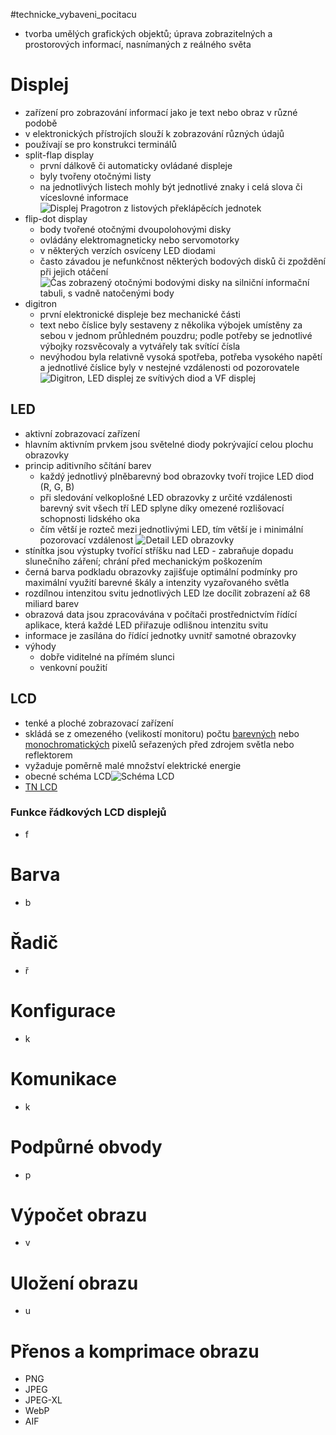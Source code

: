 #technicke_vybaveni_pocitacu 
* tvorba umělých grafických objektů; úprava zobrazitelných a prostorových informací, nasnímaných z reálného světa
# Displej
* zařízení pro zobrazování informací jako je text nebo obraz v různé podobě
* v elektronických přístrojích slouží k zobrazování různých údajů
* používají se pro konstrukci terminálů
* split-flap display
	* první dálkově či automaticky ovládané displeje
	* byly tvořeny otočnými listy
	* na jednotlivých listech mohly být jednotlivé znaky i celá slova či víceslovné informace
	![Displej Pragotron z listových překlápěcích jednotek](https://upload.wikimedia.org/wikipedia/commons/5/5e/Beroun%2C_odjezdov%C3%A1_tabule%2C_detail.jpg)
* flip-dot display
	* body tvořené otočnými dvoupolohovými disky
	* ovládány elektromagneticky nebo servomotorky
	* v některých verzích osvíceny LED diodami
	* často závadou je nefunkčnost některých bodových disků či zpoždění při jejich otáčení
	![Čas zobrazený otočnými bodovými disky na silniční informační tabuli, s vadně natočenými body](https://upload.wikimedia.org/wikipedia/commons/e/ed/Ho%C5%99ej%C5%A1%C3%AD_n%C3%A1b%C5%99e%C5%BE%C3%AD%2C_za%C5%99%C3%ADzen%C3%AD_pro_provozn%C3%AD_informace%2C_%C4%8Das_20.06.jpg)
* digitron
	* první elektronické displeje bez mechanické části
	* text nebo číslice byly sestaveny z několika výbojek umístěny za sebou v jednom průhledném pouzdru; podle potřeby se jednotlivé výbojky rozsvěcovaly a vytvářely tak svítící čísla
	* nevýhodou byla relativně vysoká spotřeba, potřeba vysokého napětí a jednotlivé číslice byly v nestejné vzdálenosti od pozorovatele
	![Digitron, LED displej ze svítivých diod a VF displej](https://upload.wikimedia.org/wikipedia/commons/1/1e/Anzeigen%28Displays%29.jpg)
## LED
* aktivní zobrazovací zařízení
* hlavním aktivním prvkem jsou světelné diody pokrývající celou plochu obrazovky
* princip aditivního sčítání barev
	* každý jednotlivý plněbarevný bod obrazovky tvoří trojice LED diod (R, G, B)
	* při sledování velkoplošné LED obrazovky z určité vzdálenosti barevný svit všech tří LED splyne díky omezené rozlišovací schopnosti lidského oka
	* čím větší je rozteč mezi jednotlivými LED, tím větší je i minimální pozorovací vzdálenost
	![Detail LED obrazovky](https://upload.wikimedia.org/wikipedia/commons/f/fa/MK38527_LED_Display.jpg)
* stínítka jsou výstupky tvořící stříšku nad LED - zabraňuje dopadu slunečního záření; chrání před mechanickým poškozením
* černá barva podkladu obrazovky zajišťuje optimální podmínky pro maximální využití barevné škály a intenzity vyzařovaného světla
* rozdílnou intenzitou svitu jednotlivých LED lze docílit zobrazení až 68 miliard barev
* obrazová data jsou zpracovávána v počítači prostřednictvím řídící aplikace, která každé LED přiřazuje odlišnou intenzitu svitu
* informace je zasílána do řídící jednotky uvnitř samotné obrazovky
* výhody
	* dobře viditelné na přímém slunci
	- venkovní použití
## LCD
* tenké a ploché zobrazovací zařízení
* skládá se z omezeného (velikostí monitoru) počtu [barevných](https://youtu.be/jLew3Dd3IBA) nebo [monochromatických](https://youtu.be/eGQQWIbD-nM) pixelů seřazených před zdrojem světla nebo reflektorem
* vyžaduje poměrně malé množství elektrické energie
* obecné schéma LCD![Schéma LCD](TVP_13_10_24.png)
* [TN LCD](https://youtu.be/J6W1jYoa1HM)
### Funkce řádkových LCD displejů
* f
# Barva
* b
# Řadič
* ř
# Konfigurace
* k
# Komunikace
* k
# Podpůrné obvody
* p
# Výpočet obrazu
* v
# Uložení obrazu
* u
# Přenos a komprimace obrazu
* PNG
* JPEG
* JPEG-XL
* WebP
* AIF